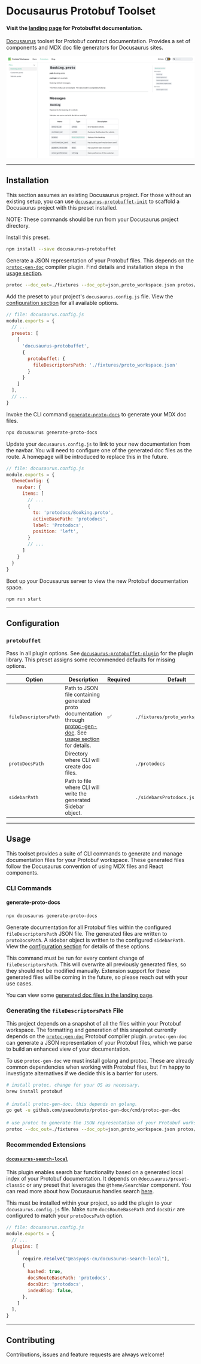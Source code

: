 # Docusaurus Protobuf Toolset

#### Visit the [landing page](https://protobuffet.github.io/docusaurus-protobuffet/) for Protobuffet documentation.

[Docusaurus](https://docusaurus.io/) toolset for Protobuf contract documentation. Provides a set of components and MDX doc file generators for Docusaurus sites.

![Protodocs Overview](../../screenshots/overview.png)

---

## Installation

This section assumes an existing Docusaurus project. For those without an existing setup, you can use [`docusaurus-protobuffet-init`](https://github.com/protobuffet/docusaurus-protobuffet/tree/master/packages/docusaurus-protobuffet-init#usage) to scaffold a Docusaurus project with this preset installed.

NOTE: These commands should be run from your Docusaurus project directory.

Install this preset.

```sh
npm install --save docusaurus-protobuffet
```

Generate a JSON representation of your Protobuf files. This depends on the [`protoc-gen-doc`](https://github.com/pseudomuto/protoc-gen-doc) compiler plugin. Find details and installation steps in the [usage section](#generating-the-filedescriptorspath-file).

```sh
protoc --doc_out=./fixtures --doc_opt=json,proto_workspace.json protos/**/*.proto
```

Add the preset to your project's `docusaurus.config.js` file. View the [configuration section](#configuration) for all available options.

```js
// file: docusaurus.config.js
module.exports = {
  // ...
  presets: [
    [
      'docusaurus-protobuffet',
      {
        protobuffet: {
          fileDescriptorsPath: './fixtures/proto_workspace.json'
        }
      }
    ]
  ],
  // ...
}
```

Invoke the CLI command [`generate-proto-docs`](#generate-proto-docs) to generate your MDX doc files.

```sh
npx docusaurus generate-proto-docs
```

Update your `docusaurus.config.js` to link to your new documentation from the navbar. You will need to configure one of the generated doc files as the route. A homepage will be introduced to replace this in the future.

```js
// file: docusaurus.config.js
module.exports = {
  themeConfig: {
    navbar: {
      items: [
        // ...
        {
          to: 'protodocs/Booking.proto',
          activeBasePath: 'protodocs',
          label: 'Protodocs',
          position: 'left',
        }
        // ...
      ]
    }
  }
}
```

Boot up your Docusaurus server to view the new Protobuf documentation space.

```sh
npm run start
```

---

##  Configuration

### `protobuffet`
Pass in all plugin options. See [`docusaurus-protobuffet-plugin`](https://github.com/protobuffet/docusaurus-protobuffet/tree/master/packages/docusaurus-protobuffet-plugin) for the plugin library. This preset assigns some recommended defaults for missing options.

| Option | Description | Required | Default |
| --- | --- | --- | --- |
| `fileDescriptorsPath` | Path to JSON file containing generated proto documentation through [protoc-gen-doc](https://github.com/pseudomuto/protoc-gen-doc). See [usage section](#generating-the-filedescriptorspath-file) for details. | ✅ | `./fixtures/proto_workspace.json` |
| `protoDocsPath` | Directory where CLI will create doc files. |  | `./protodocs` |
| `sidebarPath` | Path to file where CLI will write the generated Sidebar object. |  | `./sidebarsProtodocs.js` |
---

## Usage

This toolset provides a suite of CLI commands to generate and manage documentation files for your Protobuf workspace. These generated files follow the Docusaurus convention of using MDX files and React components.

### CLI Commands

#### generate-proto-docs

```sh
npx docusaurus generate-proto-docs
```

Generate documentation for all Protobuf files within the configured `fileDescriptorsPath` JSON file. The generated files are written to `protoDocsPath`. A sidebar object is written to the configured `sidebarPath`. View the [configuration section](#configuration) for details of these options.

This command must be run for every content change of `fileDescriptorsPath`. This will overwrite all previously generated files, so they should not be modified manually. Extension support for these generated files will be coming in the future, so please reach out with your use cases.

You can view some [generated doc files in the landing page](https://github.com/protobuffet/docusaurus-protobuffet/tree/master/website/protodocs).

### Generating the `fileDescriptorsPath` File
This project depends on a snapshot of all the files within your Protobuf workspace. The formatting and generation of this snapshot currently depends on the [`protoc-gen-doc`](https://github.com/pseudomuto/protoc-gen-doc) Protobuf compiler plugin. `protoc-gen-doc` can generate a JSON representation of your Protobuf files, which we parse to build an enhanced view of your documentation.

To use `protoc-gen-doc` we must install golang and protoc. These are already common dependencies when working with Protobuf files, but I'm happy to investigate alternatives if we decide this is a barrier for users.

```sh
# install protoc. change for your OS as necessary.
brew install protobuf

# install protoc-gen-doc. this depends on golang.
go get -u github.com/pseudomuto/protoc-gen-doc/cmd/protoc-gen-doc

# use protoc to generate the JSON representation of your Protobuf workspace.
protoc --doc_out=./fixtures --doc_opt=json,proto_workspace.json protos/**/*.proto
```

### Recommended Extensions

#### [`docusaurus-search-local`](https://github.com/easyops-cn/docusaurus-search-local)

This plugin enables search bar functionality based on a generated local index of your Protobuf documentation. It depends on `@docusaurus/preset-classic` or any preset that leverages the `@theme/SearchBar` component. You can read more about how Docusaurus handles search [here](https://docusaurus.io/docs/search).

This must be installed within your project, so add the plugin to your `docusaurus.config.js` file. Make sure `docsRouteBasePath` and `docsDir` are configured to match your `protoDocsPath` option.

```js
// file: docusaurus.config.js
module.exports = {
  // ...
  plugins: [
    [
      require.resolve("@easyops-cn/docusaurus-search-local"),
      {
        hashed: true,
        docsRouteBasePath: 'protodocs',
        docsDir: 'protodocs',
        indexBlog: false,
      },
    ]
  ],
}
```

---

## Contributing

Contributions, issues and feature requests are always welcome!
